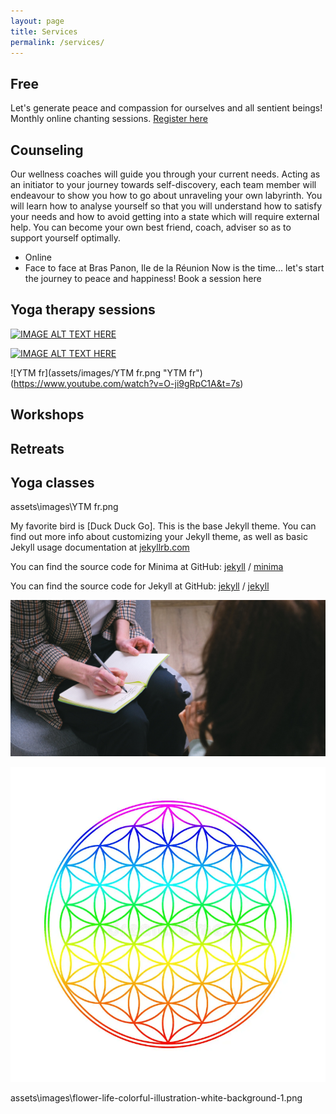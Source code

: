 ```yaml
---
layout: page
title: Services
permalink: /services/
---
```

## Free 
 Let's generate peace and compassion for ourselves and all sentient beings!
 Monthly online chanting sessions.
[Register here](https://forms.gle/pJyoW73HaE4CTX3x5)


## Counseling 
 Our wellness coaches will guide you through your current needs. Acting as an initiator to your journey towards self-discovery, each team member will endeavour to show you how to go about unraveling your own labyrinth. You will learn how to analyse yourself so that you will understand how to satisfy your needs and how to avoid getting into a state which will require external help. You can become your own best friend, coach, adviser so as to support yourself optimally.
  + Online
  + Face to face at Bras Panon, Ile de la Réunion
 Now is the time... let's start the journey to peace and happiness! Book a session here

## Yoga therapy sessions
[![IMAGE ALT TEXT HERE](http://img.youtube.com/vi/YOUTUBE_VIDEO_ID_HERE/0.jpg)](http://www.youtube.com/watch?v=YOUTUBE_VIDEO_ID_HERE)

[![IMAGE ALT TEXT HERE](https://www.youtube.com/watch?v=O-ji9gRpC1A&t=7s.jpg)](https://www.youtube.com/watch?v=O-ji9gRpC1A&t=7s) 

![YTM fr](assets/images/YTM fr.png "YTM fr")(https://www.youtube.com/watch?v=O-ji9gRpC1A&t=7s)

## Workshops

## Retreats

## Yoga classes


assets\images\YTM fr.png

My favorite bird is [Duck Duck Go].
This is the base Jekyll theme. You can find out more info about customizing your Jekyll theme, as well as basic Jekyll usage documentation at [jekyllrb.com](https://jekyllrb.com/)

You can find the source code for Minima at GitHub:
[jekyll][jekyll-organization] /
[minima](https://github.com/jekyll/minima)

You can find the source code for Jekyll at GitHub:
[jekyll][jekyll-organization] /
[jekyll](https://github.com/jekyll/jekyll)


[jekyll-organization]: https://github.com/jekyll
![A counselling session](assets/images/counseling2.jpg "A counselling session")

![Flower of life](/assets/images/flower-life-colorful-illustration-white-background-1.png "Flower of life")

assets\images\flower-life-colorful-illustration-white-background-1.png